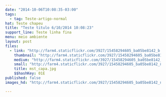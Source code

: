 ```yaml
---
date: "2014-10-06T10:08:35-03:00"
tags:
  - tag: Teste-artigo-normal
hat: Teste chapeu
title: "Teste titulo 6/10/2014 10:08:23"
support_line: Teste linha fina
menu: meio ambiente
layout: post
files:
  - link: "http://farm4.staticflickr.com/3927/15458294605_ba05be8142_b.jpg"
    thumbnail: "http://farm4.staticflickr.com/3927/15458294605_ba05be8142_t.jpg"
    medium: "http://farm4.staticflickr.com/3927/15458294605_ba05be8142_z.jpg"
    small: "http://farm4.staticflickr.com/3927/15458294605_ba05be8142_n.jpg"
    title: mst_capa.jpg
    $$hashKey: 01E
published: false
images_hd: "http://farm4.staticflickr.com/3927/15458294605_ba05be8142_n.jpg"

---
```

